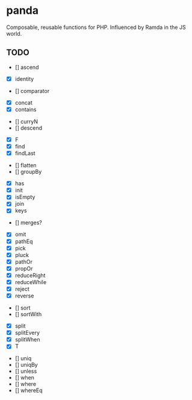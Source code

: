 # panda

Composable, reusable functions for PHP. Influenced by Ramda in the JS world.

## TODO

- [] ascend
- [x] identity
- [] comparator
- [x] concat
- [x] contains
- [] curryN
- [] descend
- [x] F
- [x] find
- [x] findLast
- [] flatten
- [] groupBy
- [x] has
- [x] init
- [x] isEmpty
- [x] join
- [x] keys
- [] merges?
- [x] omit
- [x] pathEq
- [x] pick
- [x] pluck
- [x] pathOr
- [x] propOr
- [x] reduceRight
- [x] reduceWhile
- [x] reject
- [x] reverse
- [] sort
- [] sortWith
- [x] split
- [x] splitEvery
- [x] splitWhen
- [x] T
- [] uniq
- [] uniqBy
- [] unless
- [] when
- [] where
- [] whereEq



